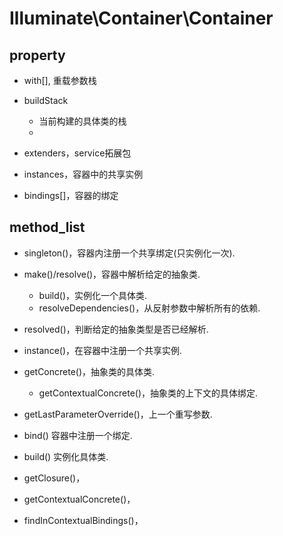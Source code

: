 # Illuminate\Container\Container
## property
- with[], 重载参数栈

- buildStack
	- 当前构建的具体类的栈
    - 

- extenders，service拓展包

- instances，容器中的共享实例

- bindings[]，容器的绑定

## method_list
- singleton()，容器内注册一个共享绑定(只实例化一次).

- make()/resolve()，容器中解析给定的抽象类.
    - build()，实例化一个具体类.
    - resolveDependencies()，从反射参数中解析所有的依赖.

- resolved()，判断给定的抽象类型是否已经解析.
- instance()，在容器中注册一个共享实例.

- getConcrete()，抽象类的具体类.
	- getContextualConcrete()，抽象类的上下文的具体绑定.

- getLastParameterOverride()，上一个重写参数.

- bind()    容器中注册一个绑定.
- build()   实例化具体类.

- getClosure()，    

- getContextualConcrete()，
- findInContextualBindings()，
